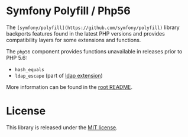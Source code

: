Symfony Polyfill / Php56
========================

The `[symfony/polyfill](https://github.com/symfony/polyfill)` library backports
features found in the latest PHP versions and provides compatibility layers for
some extensions and functions.

The `php56` component provides functions unavailable in releases prior to PHP 5.6:

- `hash_equals`
- `ldap_escape` (part of [ldap extension](http://php.net/ldap))

More information can be found in the [root README](../README.md).

License
=======

This library is released under the [MIT license](LICENSE).
